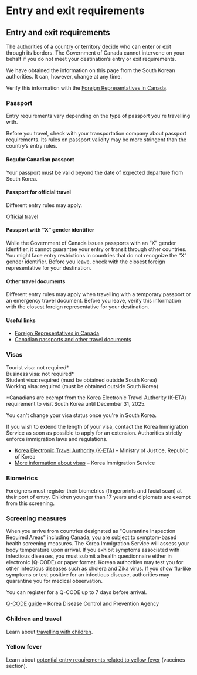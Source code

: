 # Entry and exit requirements

## Entry and exit requirements

The authorities of a country or territory decide who can enter or exit through its borders. The Government of Canada cannot intervene on your behalf if you do not meet your destination’s entry or exit requirements.

We have obtained the information on this page from the South Korean authorities. It can, however, change at any time.

Verify this information with the [Foreign Representatives in Canada](https://www.international.gc.ca/protocol-protocole/reps.aspx?lang=eng).

### Passport

Entry requirements vary depending on the type of passport you're travelling with.

Before you travel, check with your transportation company about passport requirements. Its rules on passport validity may be more stringent than the country’s entry rules.

#### Regular Canadian passport

Your passport must be valid beyond the date of expected departure from South Korea.

#### Passport for official travel

Different entry rules may apply.

[Official travel](https://www.canada.ca/en/immigration-refugees-citizenship/services/canadian-passports/official-travel.html)

#### Passport with “X” gender identifier

While the Government of Canada issues passports with an “X” gender identifier, it cannot guarantee your entry or transit through other countries. You might face entry restrictions in countries that do not recognize the “X” gender identifier. Before you leave, check with the closest foreign representative for your destination.

#### Other travel documents

Different entry rules may apply when travelling with a temporary passport or an emergency travel document. Before you leave, verify this information with the closest foreign representative for your destination.

#### Useful links

* [Foreign Representatives in Canada](https://www.international.gc.ca/protocol-protocole/reps.aspx?lang=eng)
* [Canadian passports and other travel documents](http://www.canada.ca/passport)

### Visas

Tourist visa: not required\*  
Business visa: not required\*  
Student visa: required (must be obtained outside South Korea)  
Working visa: required (must be obtained outside South Korea)

\*Canadians are exempt from the Korea Electronic Travel Authority (K-ETA) requirement to visit South Korea until December 31, 2025.

You can't change your visa status once you're in South Korea.

If you wish to extend the length of your visa, contact the Korea Immigration Service as soon as possible to apply for an extension. Authorities strictly enforce immigration laws and regulations.

* [Korea Electronic Travel Authority (K-ETA)](https://k-eta.go.kr/portal/apply/index.do?locale=EN) – Ministry of Justice, Republic of Korea
* [More information about visas](http://www.immigration.go.kr/immigration_eng/index.do) – Korea Immigration Service

### Biometrics

Foreigners must register their biometrics (fingerprints and facial scan) at their port of entry. Children younger than 17 years and diplomats are exempt from this screening.

### Screening measures

When you arrive from countries designated as "Quarantine Inspection Required Areas" including Canada, you are subject to symptom-based health screening measures. The Korea Immigration Service will assess your body temperature upon arrival. If you exhibit symptoms associated with infectious diseases, you must submit a health questionnaire either in electronic (Q-CODE) or paper format. Korean authorities may test you for other infectious diseases such as cholera and Zika virus. If you show flu-like symptoms or test positive for an infectious disease, authorities may quarantine you for medical observation.

You can register for a Q-CODE up to 7 days before arrival.

[Q-CODE guide](https://qcode.kdca.go.kr/qco/guide.do) – Korea Disease Control and Prevention Agency

### Children and travel

Learn about [travelling with children](http://travel.gc.ca/travelling/children).

### Yellow fever

Learn about [potential entry requirements related to yellow fever](#health) (vaccines section).